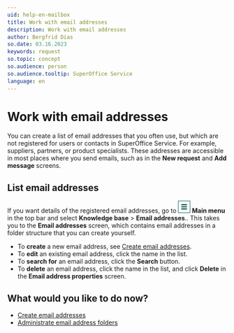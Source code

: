 ```yaml
---
uid: help-en-mailbox
title: Work with email addresses
description: Work with email addresses
author: Bergfrid Dias
so.date: 03.16.2023
keywords: request
so.topic: concept
so.audience: person
so.audience.tooltip: SuperOffice Service
language: en
---
```


# Work with email addresses

You can create a list of email addresses that you often use, but which are not registered for users or contacts in SuperOffice Service. For example, suppliers, partners, or product specialists. These addresses are accessible in most places where you send emails, such as in the **New request** and **Add message** screens.

## List email addresses

If you want details of the registered email addresses, go to ![icon][img1] **Main menu** in the top bar and select **Knowledge base** > **Email addresses**.. This takes you to the **Email addresses** screen, which contains email addresses in a folder structure that you can create yourself.

* To **create** a new email address, see [Create email addresses][2].
* To **edit** an existing email address, click the name in the list.
* To **search for** an email address, click the **Search** button.
* To **delete** an email address, click the name in the list, and click **Delete** in the **Email address properties** screen.

## What would you like to do now?

* [Create email addresses][2]
* [Administrate email address folders][3]

<!-- Referenced links -->
[2]: add-email-address.md
[3]: manage-folders.md

<!-- Referenced images -->
[img1]: ../../../../../media/icons/main-menu.png
